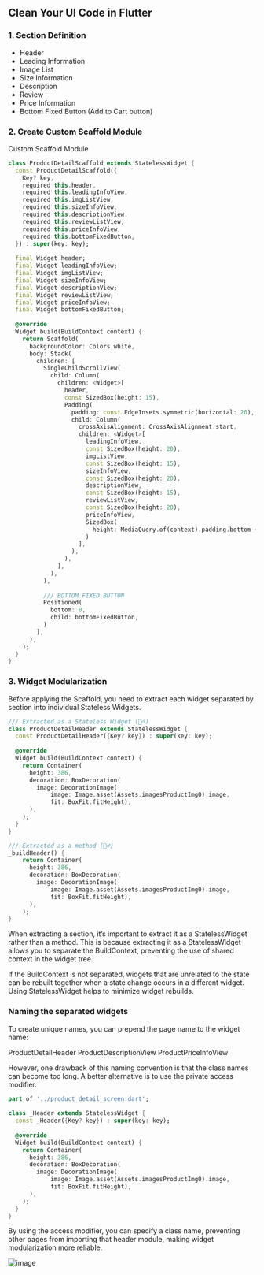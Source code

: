 ## Clean Your UI Code in Flutter

### 1. Section Definition

- Header
- Leading Information
- Image List
- Size Information
- Description
- Review
- Price Information
- Bottom Fixed Button (Add to Cart button)

### 2. Create Custom Scaffold Module

Custom Scaffold Module
```dart
class ProductDetailScaffold extends StatelessWidget {  
  const ProductDetailScaffold({  
    Key? key,  
    required this.header,  
    required this.leadingInfoView,  
    required this.imgListView,  
    required this.sizeInfoView,  
    required this.descriptionView,  
    required this.reviewListView,  
    required this.priceInfoView,  
    required this.bottomFixedButton,  
  }) : super(key: key);  
  
  final Widget header;  
  final Widget leadingInfoView;  
  final Widget imgListView;  
  final Widget sizeInfoView;  
  final Widget descriptionView;  
  final Widget reviewListView;  
  final Widget priceInfoView;  
  final Widget bottomFixedButton;  
  
  @override  
  Widget build(BuildContext context) {  
    return Scaffold(  
      backgroundColor: Colors.white,  
      body: Stack(  
        children: [  
          SingleChildScrollView(  
            child: Column(  
              children: <Widget>[  
                header,  
                const SizedBox(height: 15),  
                Padding(  
                  padding: const EdgeInsets.symmetric(horizontal: 20),  
                  child: Column(  
                    crossAxisAlignment: CrossAxisAlignment.start,  
                    children: <Widget>[  
                      leadingInfoView,  
                      const SizedBox(height: 20),  
                      imgListView,  
                      const SizedBox(height: 15),  
                      sizeInfoView,  
                      const SizedBox(height: 20),  
                      descriptionView,  
                      const SizedBox(height: 15),  
                      reviewListView,  
                      const SizedBox(height: 20),  
                      priceInfoView,  
                      SizedBox(  
                        height: MediaQuery.of(context).padding.bottom + 96,  
                      )  
                    ],  
                  ),  
                ),  
              ],  
            ),  
          ),  
  
          /// BOTTOM FIXED BUTTON  
          Positioned(  
            bottom: 0,  
            child: bottomFixedButton,  
          )  
        ],  
      ),  
    );  
  }  
}
```

### 3. Widget Modularization
Before applying the Scaffold, you need to extract each widget separated by section into individual Stateless Widgets.

```dart
/// Extracted as a Stateless Widget (🙆‍♂️)
class ProductDetailHeader extends StatelessWidget {  
  const ProductDetailHeader({Key? key}) : super(key: key);  
  
  @override  
  Widget build(BuildContext context) {  
    return Container(  
      height: 386,  
      decoration: BoxDecoration(  
        image: DecorationImage(  
            image: Image.asset(Assets.imagesProductImg0).image,  
            fit: BoxFit.fitHeight),  
      ),  
    );  
  }  
}

/// Extracted as a method (🙅‍♂️)
_buildHeader() {
    return Container(  
      height: 386,  
      decoration: BoxDecoration(  
        image: DecorationImage(  
            image: Image.asset(Assets.imagesProductImg0).image,  
            fit: BoxFit.fitHeight),  
      ),  
    ); 
}
```

When extracting a section, it’s important to extract it as a StatelessWidget rather than a method. This is because extracting it as a StatelessWidget allows you to separate the BuildContext, preventing the use of shared context in the widget tree.

If the BuildContext is not separated, widgets that are unrelated to the state can be rebuilt together when a state change occurs in a different widget. Using StatelessWidget helps to minimize widget rebuilds.

### Naming the separated widgets
To create unique names, you can prepend the page name to the widget name:

ProductDetailHeader
ProductDescriptionView
ProductPriceInfoView

However, one drawback of this naming convention is that the class names can become too long. A better alternative is to use the private access modifier.

```dart
part of '../product_detail_screen.dart';
  
class _Header extends StatelessWidget {  
  const _Header({Key? key}) : super(key: key);  
  
  @override  
  Widget build(BuildContext context) {  
    return Container(  
      height: 386,  
      decoration: BoxDecoration(  
        image: DecorationImage(  
            image: Image.asset(Assets.imagesProductImg0).image,  
            fit: BoxFit.fitHeight),  
      ),  
    );  
  }  
}
```

By using the access modifier, you can specify a class name, preventing other pages from importing that header module, making widget modularization more reliable.

![image](https://github.com/YamamotoDesu/clean_ui_code_implementation/assets/47273077/d69dd91a-8c97-411b-95e0-c88486ecc346)
